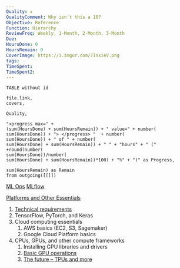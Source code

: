 ```yaml
---
Quality: ★
QualityComment: Why isn't this a 10?
Objective: Reference
Function: Hierarchy
ReviewFreq: Weekly, 1-Month, 2-Month, 3-Month
Due: 
HoursDone: 0
HoursRemain: 0
CoverImage: https://i.imgur.com/7IsxieV.png
tags: 
TimeSpent: 
TimeSpent2:
---
```

```dataview
TABLE without id

file.link,
covers,

Quality,

"<progress max=" + 
(sum(HoursDone) + sum(HoursRemain)) + " value=" + number(
sum(HoursDone)) + "> </progress> "  + number(
sum(HoursDone)) + " of " + number(
sum(HoursDone) + sum(HoursRemain)) + " " + "hours" + " (" +round(number(
sum(HoursDone))/number(
sum(HoursDone) + sum(HoursRemain))*100) + "%" + ")" as Progress,

sum(HoursRemain) as Remain
from outgoing([[]])
```




[ML Ops](DataScienceFolder/AI/ML%20Ops.md)
[MLflow](MLflow.md)



[Platforms and Other Essentials](https://learning.oreilly.com/library/view/hands-on-artificial-intelligence/9781788991063/69346214-320e-487f-b4cf-bd5c469dc75e.xhtml)
1. [Technical requirements](https://learning.oreilly.com/library/view/hands-on-artificial-intelligence/9781788991063/2040ff62-0a01-4742-84f5-617648afb54f.xhtml)
2. TensorFlow, PyTorch, and Keras
3. Cloud computing essentials
   1. AWS basics (EC2, S3, Sagemaker)
   2. Google Cloud Platform basics
4. CPUs, GPUs, and other compute frameworks
   1. Installing GPU libraries and drivers
   2. [Basic GPU operations](https://learning.oreilly.com/library/view/hands-on-artificial-intelligence/9781788991063/df97f2fe-058e-4be6-b7d6-b2c4e7f08489.xhtml)
   3. [The future – TPUs and more](https://learning.oreilly.com/library/view/hands-on-artificial-intelligence/9781788991063/9fb972bb-6148-43e3-86ee-af8a3128e681.xhtml)
